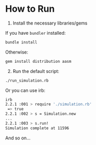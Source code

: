 # How to Run

1) Install the necessary libraries/gems

If you have `bundler` installed:

```bash
bundle install
```

Otherwise:

```bash
gem install distribution aasm
```

2) Run the default script:

```bash
./run_simulation.rb
```

Or you can use irb:

```bash
irb
2.2.1 :001 > require './simulation.rb'
 => true 
2.2.1 :002 > s = Simulation.new
...
2.2.1 :003 > s.run!
Simulation complete at 11596
```
And so on...